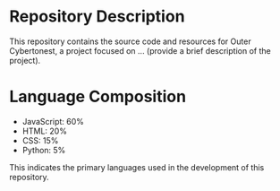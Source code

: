 # Repository Description

This repository contains the source code and resources for Outer Cybertonest, a project focused on ... (provide a brief description of the project). 

# Language Composition

- JavaScript: 60%
- HTML: 20%
- CSS: 15%
- Python: 5%

This indicates the primary languages used in the development of this repository.